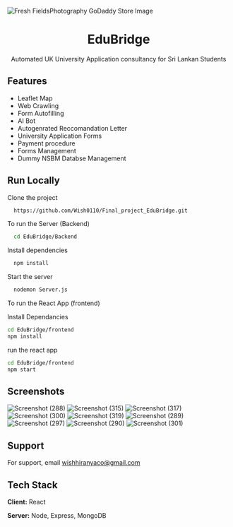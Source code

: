 
![Fresh FieldsPhotography GoDaddy Store Image](https://github.com/Wish0110/Final_project_EduBridge/assets/113825759/0a8cf89f-bb85-48ee-a459-afd5c305551b)
<div align='center'>

<h1>EduBridge</h1>
<p>Automated UK University Application consultancy for Sri Lankan Students</p>

</div>

## Features
- Leaflet Map
- Web Crawling
- Form Autofilling
- AI Bot
- Autogenrated Reccomandation Letter
- University Application Forms
- Payment procedure
- Forms Management
- Dummy NSBM Databse Management

## Run Locally

Clone the project

```bash
  https://github.com/Wish0110/Final_project_EduBridge.git
```

To run the Server (Backend)

```bash
  cd EduBridge/Backend
```

Install dependencies

```bash
  npm install
```

Start the server

```bash
  nodemon Server.js
```
To run the React App (frontend)

Install Dependancies

```bash
cd EduBridge/frontend
npm install

```
run the react app
```bash
cd EduBridge/frontend
npm start

```


## Screenshots
![Screenshot (288)](https://github.com/Wish0110/Final_project_EduBridge/assets/113825759/6d88f331-0017-466a-99e7-486b8b51c93d)
![Screenshot (315)](https://github.com/Wish0110/Final_project_EduBridge/assets/113825759/0838e5f3-6cc2-4c80-a34a-4183d3e789a0)
![Screenshot (317)](https://github.com/Wish0110/Final_project_EduBridge/assets/113825759/d2dcba66-8aff-4647-937f-b5310f2833e9)
![Screenshot (300)](https://github.com/Wish0110/Final_project_EduBridge/assets/113825759/dc0d263a-35d9-4492-9f51-20822c3b0be5)
![Screenshot (319)](https://github.com/Wish0110/Final_project_EduBridge/assets/113825759/735dab4d-ce08-4798-bf9e-797a3b65adb6)
![Screenshot (289)](https://github.com/Wish0110/Final_project_EduBridge/assets/113825759/1232d8ab-d397-492b-96fe-62a39c594fb6)
![Screenshot (297)](https://github.com/Wish0110/Final_project_EduBridge/assets/113825759/0f1f73eb-2fdb-4af8-81a0-8e86101f5233)
![Screenshot (290)](https://github.com/Wish0110/Final_project_EduBridge/assets/113825759/4821e8d8-dd6e-41b4-99ac-a1c8b847f604)
![Screenshot (301)](https://github.com/Wish0110/Final_project_EduBridge/assets/113825759/bcb3e56e-b2fa-4233-a09c-f727014760e5)


## Support

For support, email wishhiranyaco@gmail.com

## Tech Stack

**Client:** React

**Server:** Node, Express, MongoDB


